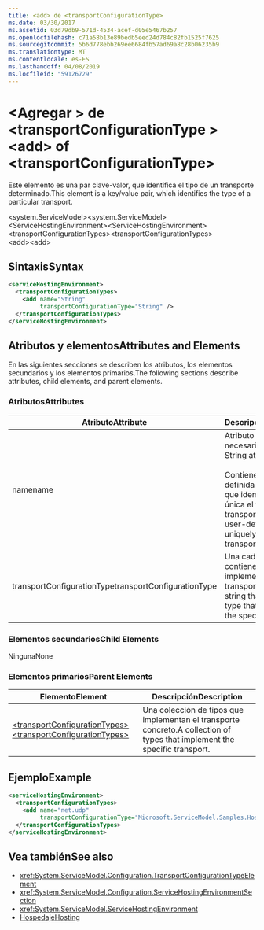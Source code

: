 ```yaml
---
title: <add> de <transportConfigurationType>
ms.date: 03/30/2017
ms.assetid: 03d79db9-571d-4534-acef-d05e5467b257
ms.openlocfilehash: c71a58b13e89bedb5eed24d784c82fb1525f7625
ms.sourcegitcommit: 5b6d778ebb269ee6684fb57ad69a8c28b06235b9
ms.translationtype: MT
ms.contentlocale: es-ES
ms.lasthandoff: 04/08/2019
ms.locfileid: "59126729"
---
```

# <a name="add-of-transportconfigurationtype"></a><span data-ttu-id="9a2fd-102">\<Agregar > de \<transportConfigurationType ></span><span class="sxs-lookup"><span data-stu-id="9a2fd-102">\<add> of \<transportConfigurationType></span></span>
<span data-ttu-id="9a2fd-103">Este elemento es una par clave-valor, que identifica el tipo de un transporte determinado.</span><span class="sxs-lookup"><span data-stu-id="9a2fd-103">This element is a key/value pair, which identifies the type of a particular transport.</span></span>  
  
 <span data-ttu-id="9a2fd-104">\<system.ServiceModel></span><span class="sxs-lookup"><span data-stu-id="9a2fd-104">\<system.ServiceModel></span></span>  
<span data-ttu-id="9a2fd-105">\<ServiceHostingEnvironment></span><span class="sxs-lookup"><span data-stu-id="9a2fd-105">\<ServiceHostingEnvironment></span></span>  
<span data-ttu-id="9a2fd-106">\<transportConfigurationTypes></span><span class="sxs-lookup"><span data-stu-id="9a2fd-106">\<transportConfigurationTypes></span></span>  
<span data-ttu-id="9a2fd-107">\<add></span><span class="sxs-lookup"><span data-stu-id="9a2fd-107">\<add></span></span>  
  
## <a name="syntax"></a><span data-ttu-id="9a2fd-108">Sintaxis</span><span class="sxs-lookup"><span data-stu-id="9a2fd-108">Syntax</span></span>  
  
```xml  
<serviceHostingEnvironment>
  <transportConfigurationTypes>
    <add name="String"
         transportConfigurationType="String" />
  </transportConfigurationTypes>
</serviceHostingEnvironment>
```  
  
## <a name="attributes-and-elements"></a><span data-ttu-id="9a2fd-109">Atributos y elementos</span><span class="sxs-lookup"><span data-stu-id="9a2fd-109">Attributes and Elements</span></span>  
 <span data-ttu-id="9a2fd-110">En las siguientes secciones se describen los atributos, los elementos secundarios y los elementos primarios.</span><span class="sxs-lookup"><span data-stu-id="9a2fd-110">The following sections describe attributes, child elements, and parent elements.</span></span>  
  
### <a name="attributes"></a><span data-ttu-id="9a2fd-111">Atributos</span><span class="sxs-lookup"><span data-stu-id="9a2fd-111">Attributes</span></span>  
  
|<span data-ttu-id="9a2fd-112">Atributo</span><span class="sxs-lookup"><span data-stu-id="9a2fd-112">Attribute</span></span>|<span data-ttu-id="9a2fd-113">Descripción</span><span class="sxs-lookup"><span data-stu-id="9a2fd-113">Description</span></span>|  
|---------------|-----------------|  
|<span data-ttu-id="9a2fd-114">name</span><span class="sxs-lookup"><span data-stu-id="9a2fd-114">name</span></span>|<span data-ttu-id="9a2fd-115">Atributo de cadena necesario.</span><span class="sxs-lookup"><span data-stu-id="9a2fd-115">Required String attribute.</span></span><br /><br /> <span data-ttu-id="9a2fd-116">Contiene una clave definida por el usuario que identifica de forma única el tipo de transporte.</span><span class="sxs-lookup"><span data-stu-id="9a2fd-116">Contains a user-defined key that uniquely identifies the transport type.</span></span>|  
|<span data-ttu-id="9a2fd-117">transportConfigurationType</span><span class="sxs-lookup"><span data-stu-id="9a2fd-117">transportConfigurationType</span></span>|<span data-ttu-id="9a2fd-118">Una cadena que contiene el tipo que implementa el transporte concreto.</span><span class="sxs-lookup"><span data-stu-id="9a2fd-118">A string that contains the type that implements the specific transport.</span></span>|  
  
### <a name="child-elements"></a><span data-ttu-id="9a2fd-119">Elementos secundarios</span><span class="sxs-lookup"><span data-stu-id="9a2fd-119">Child Elements</span></span>  
 <span data-ttu-id="9a2fd-120">Ninguna</span><span class="sxs-lookup"><span data-stu-id="9a2fd-120">None</span></span>  
  
### <a name="parent-elements"></a><span data-ttu-id="9a2fd-121">Elementos primarios</span><span class="sxs-lookup"><span data-stu-id="9a2fd-121">Parent Elements</span></span>  
  
|<span data-ttu-id="9a2fd-122">Elemento</span><span class="sxs-lookup"><span data-stu-id="9a2fd-122">Element</span></span>|<span data-ttu-id="9a2fd-123">Descripción</span><span class="sxs-lookup"><span data-stu-id="9a2fd-123">Description</span></span>|  
|-------------|-----------------|  
|[<span data-ttu-id="9a2fd-124">\<transportConfigurationTypes></span><span class="sxs-lookup"><span data-stu-id="9a2fd-124">\<transportConfigurationTypes></span></span>](../../../../../docs/framework/configure-apps/file-schema/wcf/transportconfigurationtypes.md)|<span data-ttu-id="9a2fd-125">Una colección de tipos que implementan el transporte concreto.</span><span class="sxs-lookup"><span data-stu-id="9a2fd-125">A collection of types that implement the specific transport.</span></span>|  
  
## <a name="example"></a><span data-ttu-id="9a2fd-126">Ejemplo</span><span class="sxs-lookup"><span data-stu-id="9a2fd-126">Example</span></span>  
  
```xml  
<serviceHostingEnvironment>
  <transportConfigurationTypes>
    <add name="net.udp"
         transportConfigurationType="Microsoft.ServiceModel.Samples.Hosting.HostedUdpTransportConfiguration, UdpActivation, Version=1.0.0.0, Culture=neutral, PublicKeyToken=6fa904d2da1848d6" />
  </transportConfigurationTypes>
</serviceHostingEnvironment>
```  
  
## <a name="see-also"></a><span data-ttu-id="9a2fd-127">Vea también</span><span class="sxs-lookup"><span data-stu-id="9a2fd-127">See also</span></span>

- <xref:System.ServiceModel.Configuration.TransportConfigurationTypeElement>
- <xref:System.ServiceModel.Configuration.ServiceHostingEnvironmentSection>
- <xref:System.ServiceModel.ServiceHostingEnvironment>
- [<span data-ttu-id="9a2fd-128">Hospedaje</span><span class="sxs-lookup"><span data-stu-id="9a2fd-128">Hosting</span></span>](../../../../../docs/framework/wcf/feature-details/hosting.md)
